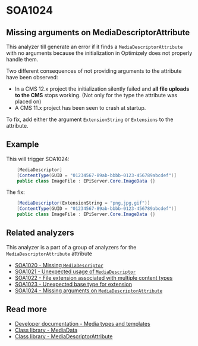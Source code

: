 # SOA1024

## Missing arguments on MediaDescriptorAttribute

This analyzer till generate an error if it finds a `MediaDescriptorAttribute`
with no arguments because the initialization in Optimizely does not properly
handle them.

Two different consequences of not providing arguments to the attribute have
been observed:
- In a CMS 12.x project the initialization silently failed
and **all file uploads to the CMS** stops working.
(Not only for the type the attribute was placed on)
- A CMS 11.x project has been seen to crash at startup.

To fix, add either the argument `ExtensionString` or `Extensions` to the attribute.

## Example

This will trigger SOA1024:
```C#
	[MediaDescriptor]
	[ContentType(GUID = "01234567-89ab-bbbb-0123-456789abcdef")]
	public class ImageFile : EPiServer.Core.ImageData {}
```

The fix:
```C#
	[MediaDescriptor(ExtensionString = "png,jpg,gif")]
	[ContentType(GUID = "01234567-89ab-bbbb-0123-456789abcdef")]
	public class ImageFile : EPiServer.Core.ImageData {}
```

## Related analyzers

This analyzer is a part of a group of analyzers for the `MediaDescriptorAttribute` attribute

- [SOA1020 - Missing `MediaDescriptor`](https://github.com/Stekeblad/stekeblad.optimizely.analyzers/blob/master/doc/Analyzers/SOA1020.md)
- [SOA1021 - Unexpected usage of `MediaDescriptor`](https://github.com/Stekeblad/stekeblad.optimizely.analyzers/blob/master/doc/Analyzers/SOA1021.md)
- [SOA1022 - File extension associated with multiple content types](https://github.com/Stekeblad/stekeblad.optimizely.analyzers/blob/master/doc/Analyzers/SOA1022.md)
- [SOA1023 - Unexpected base type for extension](https://github.com/Stekeblad/stekeblad.optimizely.analyzers/blob/master/doc/Analyzers/SOA1023.md)
- [SOA1024 - Missing arguments on `MediaDescriptorAttribute`](https://github.com/Stekeblad/stekeblad.optimizely.analyzers/blob/master/doc/Analyzers/SOA1024.md)

## Read more

- [Developer documentation - Media types and templates](https://docs.developers.optimizely.com/content-management-system/docs/media-types-and-templates)
- [Class library - MediaData](https://world.optimizely.com/csclasslibraries/cms/EPiServer.Core.MediaData?version=12)
- [Class library - MediaDescriptorAttribute](https://world.optimizely.com/csclasslibraries/cms/EPiServer.Framework.DataAnnotations.MediaDescriptorAttribute?version=12)
